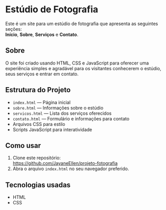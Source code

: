 # Estúdio de Fotografia

Este é um site para um estúdio de fotografia que apresenta as seguintes seções:  
**Início**, **Sobre**, **Serviços** e **Contato**.

## Sobre

O site foi criado usando HTML, CSS e JavaScript para oferecer uma experiência simples e agradável para os visitantes conhecerem o estúdio, seus serviços e entrar em contato.

## Estrutura do Projeto

- `index.html` — Página inicial  
- `sobre.html` — Informações sobre o estúdio  
- `servicos.html` — Lista dos serviços oferecidos  
- `contato.html` — Formulário e informações para contato  
- Arquivos CSS para estilo  
- Scripts JavaScript para interatividade  

## Como usar

1. Clone este repositório:  
    https://github.com/JayaneEllen/projeto-fotografia
2. Abra o arquivo `index.html` no seu navegador preferido.

## Tecnologias usadas

- HTML 
- CSS  
